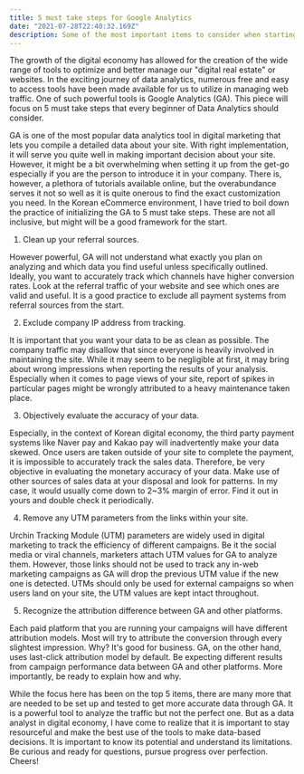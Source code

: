 ```yaml
---
title: 5 must take steps for Google Analytics
date: "2021-07-28T22:40:32.169Z"
description: Some of the most important items to consider when starting up with Google Analytics 
---
```


The growth of the digital economy has allowed for the creation of the wide range of tools to optimize and better manage our "digital real estate" or websites. In the exciting journey of data analytics, numerous free and easy to access tools have been made available for us to utilize in managing web traffic. One of such powerful tools is Google Analytics (GA). This piece will focus on 5 must take steps that every beginner of Data Analytics should consider.

GA is one of the most popular data analytics tool in digital marketing that lets you compile a detailed data about your site. With right implementation, it will serve you quite well in making important decision about your site. However, it might be a bit overwhelming when setting it up from the get-go especially if you are the person to introduce it in your company. There is, however, a plethora of tutorials available online, but the overabundance serves it not so well as it is quite onerous to find the exact customization you need. In the Korean eCommerce environment, I have tried to boil down the practice of initializing the GA to 5 must take steps. These are not all inclusive, but might will be a good framework for the start.


1. Clean up your referral sources.

However powerful, GA will not understand what exactly you plan on analyzing and which data you find useful unless specifically outlined. Ideally, you want to accurately track which channels have higher conversion rates. Look at the referral traffic of your website and see which ones are valid and useful. It is a good practice to exclude all payment systems from referral sources from the start.

2. Exclude company IP address from tracking.

It is important that you want your data to be as clean as possible. The company traffic may disallow that since everyone is heavily involved in maintaining the site. While it may seem to be negligible at first, it may bring about wrong impressions when reporting the results of your analysis. Especially when it comes to page views of your site, report of spikes in particular pages might be wrongly attributed to a heavy maintenance taken place.

3. Objectively evaluate the accuracy of your data.

Especially, in the context of Korean digital economy, the third party payment systems like Naver pay and Kakao pay will inadvertently make your data skewed. Once users are taken outside of your site to complete the payment, it is impossible to accurately track the sales data. Therefore, be very objective in evaluating the monetary accuracy of your data. Make use of other sources of sales data at your disposal and look for patterns. In my case, it would usually come down to 2~3% margin of error. Find it out in yours and double check it periodically.

4. Remove any UTM parameters from the links within your site.

Urchin Tracking Module (UTM) parameters are widely used in digital marketing to track the efficiency of different campaigns. Be it the social media or viral channels, marketers attach UTM values for GA to analyze them. However, those links should not be used to track any in-web marketing campaigns as GA will drop the previous UTM value if the new one is detected. UTMs should only be used for external campaigns so when users land on your site, the UTM values are kept intact throughout.

5. Recognize the attribution difference between GA and other platforms.

Each paid platform that you are running your campaigns will have different attribution models. Most will try to attribute the conversion through every slightest impression. Why? It's good for business. GA, on the other hand, uses last-click attribution model by default. Be expecting different results from campaign performance data between GA and other platforms. More importantly, be ready to explain how and why.

While the focus here has been on the top 5 items, there are many more that are needed to be set up and tested to get more accurate data through GA. It is a powerful tool to analyze the traffic but not the perfect one. But as a data analyst in digital economy, I have come to realize that it is important to stay resourceful and make the best use of the tools to make data-based decisions. It is important to know its potential and understand its limitations. Be curious and ready for questions, pursue progress over perfection. Cheers!
